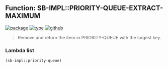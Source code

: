 ## Function: SB-IMPL::PRIORITY-QUEUE-EXTRACT-MAXIMUM
[![package](https://img.shields.io/badge/Package-SB--IMPL-5f9ea0.svg?style=social&colorA=999999)](../) [![type](https://img.shields.io/badge/Type-Function-5f9ea0.svg?style=social&colorA=999999)](../#function) [![github](https://img.shields.io/badge/GitHub-View_the_source-5f9ea0.svg?style=social&colorA=999999&logo=github)](https://github.com/sbcl/sbcl/blob/master/src/code/timer.lisp/) 

> Remove and return the item in PRIORITY-QUEUE with the largest key.

### Lambda list
```cl
(sb-impl::priority-queue)
```
